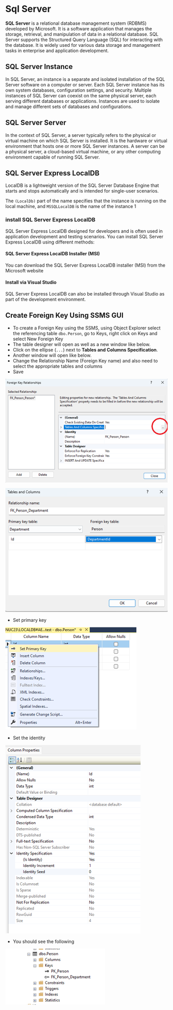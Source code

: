 # Sql Server

**SQL Server** is a relational database management system (RDBMS) developed by Microsoft. It is a software application that manages the storage, retrieval, and manipulation of data in a relational database. SQL Server supports the Structured Query Language (SQL) for interacting with the database. It is widely used for various data storage and management tasks in enterprise and application development.

## SQL Server Instance

In SQL Server, an instance is a separate and isolated installation of the SQL Server software on a computer or server. Each SQL Server instance has its own system databases, configuration settings, and security. Multiple instances of SQL Server can coexist on the same physical server, each serving different databases or applications. Instances are used to isolate and manage different sets of databases and configurations.

## SQL Server Server

In the context of SQL Server, a server typically refers to the physical or virtual machine on which SQL Server is installed. It is the hardware or virtual environment that hosts one or more SQL Server instances. A server can be a physical server, a cloud-based virtual machine, or any other computing environment capable of running SQL Server.

## SQL Server Express LocalDB

LocalDB is a lightweight version of the SQL Server Database Engine that starts and stops automatically and is intended for single-user scenarios.

The `(LocalDb)` part of the name specifies that the instance is running on the local machine, and `MSSQLLocalDB` is the name of the instance 1

### install SQL Server Express LocalDB

SQL Server Express LocalDB designed for developers and is often used in application development and testing scenarios. You can install SQL Server Express LocalDB using different methods:

#### SQL Server Express LocalDB Installer (MSI)

You can download the SQL Server Express LocalDB installer (MSI) from the Microsoft website

#### Install via Visual Studio

SQL Server Express LocalDB can also be installed through Visual Studio as part of the development environment.

## Create Foreign Key Using SSMS GUI

- To create a Foreign Key using the SSMS, using Object Explorer select the referencing table `dbo.Person`, go to Keys, right click on Keys and select New Foreign Key
- The table designer will open as well as a new window like below.
- Click on the ellipse (`...`) next to **Tables and Columns Specification**.
- Another window will open like below.
- Change the Relationship Name (Foreign Key name) and also need to select the appropriate tables and columns
- Save

![1](../Images/JH_2023-10-29-21-51-12.png)

![4](../Images/JH_2023-10-29-22-08-50.png)

- Set primary key

![3](../Images/JH_2023-10-29-22-06-10.png)

- Set the identity

![2](../Images/JH_2023-10-29-21-56-12.png)

- You should see the following

![](../Images/JH_2023-10-29-22-15-53.png)